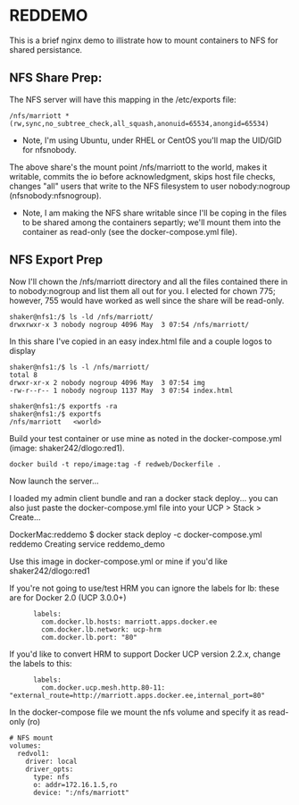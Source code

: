 # REDDEMO
This is a brief nginx demo to illistrate how to mount containers to NFS for shared persistance.

## NFS Share Prep:
The NFS server will have this mapping in the /etc/exports file:
```
/nfs/marriott *(rw,sync,no_subtree_check,all_squash,anonuid=65534,anongid=65534)
```
* Note, I'm using Ubuntu, under RHEL or CentOS you'll map the UID/GID for nfsnobody.

The above share's the mount point /nfs/marriott to the world, makes it writable, commits the io before acknowledgment, skips host file checks, changes "all" users that write to the NFS filesystem to user nobody:nogroup (nfsnobody:nfsnogroup).

* Note, I am making the NFS share writable since I'll be coping in the files to be shared among the containers separtly; we'll mount them into the container as read-only (see the docker-compose.yml file).

## NFS Export Prep
Now I'll chown the /nfs/marriott directory and all the files contained there in to nobody:nogroup and list them all out for you. I elected for chown 775; however, 755 would have worked as well since the share will be read-only.
```
shaker@nfs1:/$ ls -ld /nfs/marriott/
drwxrwxr-x 3 nobody nogroup 4096 May  3 07:54 /nfs/marriott/
```
In this share I've copied in an easy index.html file and a couple logos to display
```
shaker@nfs1:/$ ls -l /nfs/marriott/
total 8
drwxr-xr-x 2 nobody nogroup 4096 May  3 07:54 img
-rw-r--r-- 1 nobody nogroup 1137 May  3 07:54 index.html

shaker@nfs1:/$ exportfs -ra
shaker@nfs1:/$ exportfs
/nfs/marriott   <world>
```

Build your test container or use mine as noted in the docker-compose.yml (image: shaker242/dlogo:red1).
```
docker build -t repo/image:tag -f redweb/Dockerfile .
```

Now launch the server... 

I loaded my admin client bundle and ran a docker stack deploy... you can also just paste the docker-compose.yml file into your UCP > Stack > Create... 

DockerMac:reddemo $ docker stack deploy -c docker-compose.yml reddemo
Creating service reddemo_demo

Use this image in docker-compose.yml or mine if you'd like shaker242/dlogo:red1

If you're not going to use/test HRM you can ignore the labels for lb: these are for Docker 2.0 (UCP 3.0.0+)
```
      labels:
        com.docker.lb.hosts: marriott.apps.docker.ee
        com.docker.lb.network: ucp-hrm
        com.docker.lb.port: "80"
```
If you'd like to convert HRM to support Docker UCP version 2.2.x, change the labels to this:
```
      labels:
        com.docker.ucp.mesh.http.80-11: "external_route=http://marriott.apps.docker.ee,internal_port=80"
```

In the docker-compose file we mount the nfs volume and specify it as read-only (ro)
```
# NFS mount 
volumes:
  redvol1:
    driver: local
    driver_opts:
      type: nfs
      o: addr=172.16.1.5,ro
      device: ":/nfs/marriott"
```
